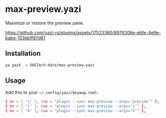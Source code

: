 # max-preview.yazi

Maximize or restore the preview pane.

https://github.com/yazi-rs/plugins/assets/17523360/8976308e-ebfe-4e9e-babe-153eb1f87d61

## Installation

```sh
ya pack -a SUSTech-data/max-preview.yazi
```

## Usage

Add this to your `~/.config/yazi/keymap.toml`:

```toml
{ on = [ "i" ], run = "plugin --sync max-preview --args='preview'" },
{ on = [ "j" ], run = "plugin --sync max-preview --args='j'" },
{ on = [ "k" ], run = "plugin --sync max-preview --args='k'" },
```
